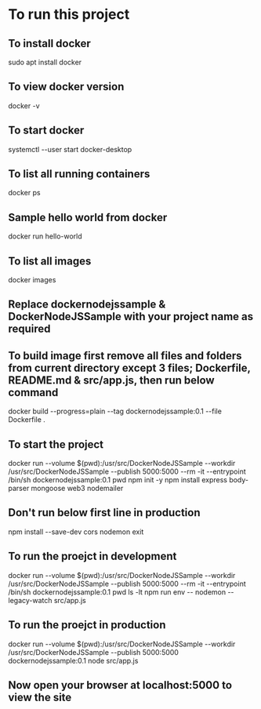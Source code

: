 # To run this project

## To install docker

sudo apt install docker

## To view docker version

docker -v

## To start docker

systemctl --user start docker-desktop

## To list all running containers

docker ps

## Sample hello world from docker

docker run hello-world

## To list all images

docker images

## Replace dockernodejssample & DockerNodeJSSample with your project name as required

## To build image first remove all files and folders from current directory except 3 files; Dockerfile, README.md & src/app.js, then run below command

docker build --progress=plain --tag dockernodejssample:0.1 --file Dockerfile .

## To start the project

docker run --volume $(pwd):/usr/src/DockerNodeJSSample --workdir /usr/src/DockerNodeJSSample --publish 5000:5000 --rm -it --entrypoint /bin/sh dockernodejssample:0.1
pwd
npm init -y
npm install express body-parser mongoose web3 nodemailer

## Don't run below first line in production

npm install --save-dev cors nodemon
exit

## To run the proejct in development

docker run --volume $(pwd):/usr/src/DockerNodeJSSample --workdir /usr/src/DockerNodeJSSample --publish 5000:5000 --rm -it --entrypoint /bin/sh dockernodejssample:0.1
pwd
ls -lt
npm run env -- nodemon --legacy-watch src/app.js

## To run the proejct in production

docker run --volume $(pwd):/usr/src/DockerNodeJSSample --workdir /usr/src/DockerNodeJSSample --publish 5000:5000 dockernodejssample:0.1 node src/app.js

## Now open your browser at localhost:5000 to view the site
